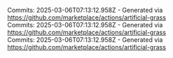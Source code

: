 Commits: 2025-03-06T07:13:12.958Z - Generated via https://github.com/marketplace/actions/artificial-grass
<br>
Commits: 2025-03-06T07:13:12.958Z - Generated via https://github.com/marketplace/actions/artificial-grass
<br>
Commits: 2025-03-06T07:13:12.958Z - Generated via https://github.com/marketplace/actions/artificial-grass
<br>
